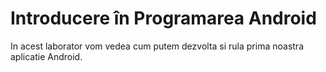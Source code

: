 # Introducere în Programarea Android

In acest laborator vom vedea cum putem dezvolta si rula prima noastra aplicatie
Android.